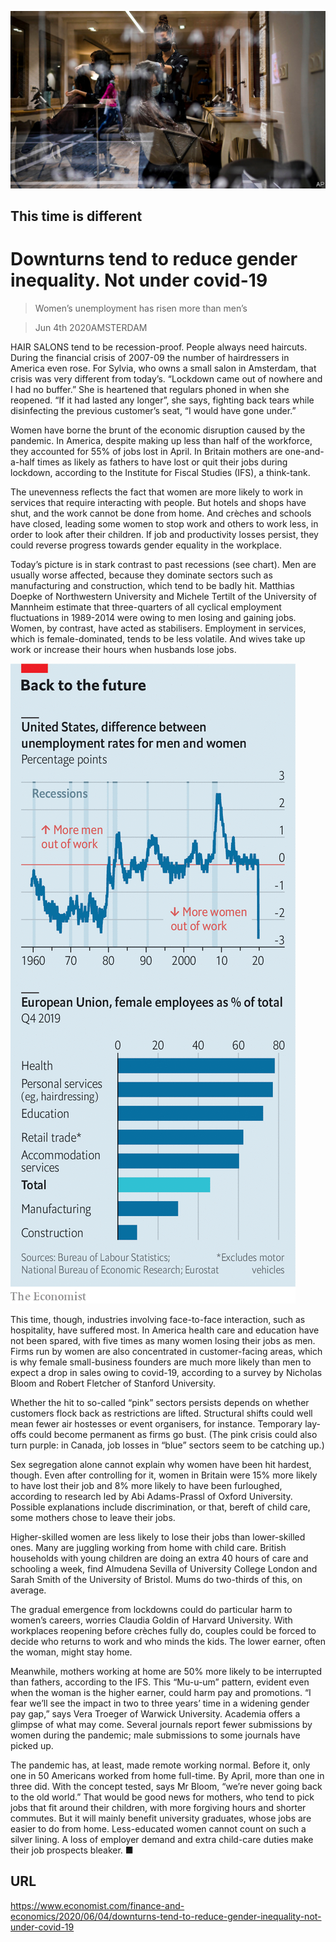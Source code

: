 ![](./images/20200606_FNP501.jpg)

## This time is different

# Downturns tend to reduce gender inequality. Not under covid-19

> Women’s unemployment has risen more than men’s

> Jun 4th 2020AMSTERDAM

HAIR SALONS tend to be recession-proof. People always need haircuts. During the financial crisis of 2007-09 the number of hairdressers in America even rose. For Sylvia, who owns a small salon in Amsterdam, that crisis was very different from today’s. “Lockdown came out of nowhere and I had no buffer.” She is heartened that regulars phoned in when she reopened. “If it had lasted any longer”, she says, fighting back tears while disinfecting the previous customer’s seat, “I would have gone under.”

Women have borne the brunt of the economic disruption caused by the pandemic. In America, despite making up less than half of the workforce, they accounted for 55% of jobs lost in April. In Britain mothers are one-and-a-half times as likely as fathers to have lost or quit their jobs during lockdown, according to the Institute for Fiscal Studies (IFS), a think-tank.

The unevenness reflects the fact that women are more likely to work in services that require interacting with people. But hotels and shops have shut, and the work cannot be done from home. And crèches and schools have closed, leading some women to stop work and others to work less, in order to look after their children. If job and productivity losses persist, they could reverse progress towards gender equality in the workplace.

Today’s picture is in stark contrast to past recessions (see chart). Men are usually worse affected, because they dominate sectors such as manufacturing and construction, which tend to be badly hit. Matthias Doepke of Northwestern University and Michele Tertilt of the University of Mannheim estimate that three-quarters of all cyclical employment fluctuations in 1989-2014 were owing to men losing and gaining jobs. Women, by contrast, have acted as stabilisers. Employment in services, which is female-dominated, tends to be less volatile. And wives take up work or increase their hours when husbands lose jobs.

![](./images/20200606_FNC800_0.png)

This time, though, industries involving face-to-face interaction, such as hospitality, have suffered most. In America health care and education have not been spared, with five times as many women losing their jobs as men. Firms run by women are also concentrated in customer-facing areas, which is why female small-business founders are much more likely than men to expect a drop in sales owing to covid-19, according to a survey by Nicholas Bloom and Robert Fletcher of Stanford University.

Whether the hit to so-called “pink” sectors persists depends on whether customers flock back as restrictions are lifted. Structural shifts could well mean fewer air hostesses or event organisers, for instance. Temporary lay-offs could become permanent as firms go bust. (The pink crisis could also turn purple: in Canada, job losses in “blue” sectors seem to be catching up.)

Sex segregation alone cannot explain why women have been hit hardest, though. Even after controlling for it, women in Britain were 15% more likely to have lost their job and 8% more likely to have been furloughed, according to research led by Abi Adams-Prassl of Oxford University. Possible explanations include discrimination, or that, bereft of child care, some mothers chose to leave their jobs.

Higher-skilled women are less likely to lose their jobs than lower-skilled ones. Many are juggling working from home with child care. British households with young children are doing an extra 40 hours of care and schooling a week, find Almudena Sevilla of University College London and Sarah Smith of the University of Bristol. Mums do two-thirds of this, on average.

The gradual emergence from lockdowns could do particular harm to women’s careers, worries Claudia Goldin of Harvard University. With workplaces reopening before crèches fully do, couples could be forced to decide who returns to work and who minds the kids. The lower earner, often the woman, might stay home.

Meanwhile, mothers working at home are 50% more likely to be interrupted than fathers, according to the IFS. This “Mu-u-um” pattern, evident even when the woman is the higher earner, could harm pay and promotions. “I fear we’ll see the impact in two to three years’ time in a widening gender pay gap,” says Vera Troeger of Warwick University. Academia offers a glimpse of what may come. Several journals report fewer submissions by women during the pandemic; male submissions to some journals have picked up.

The pandemic has, at least, made remote working normal. Before it, only one in 50 Americans worked from home full-time. By April, more than one in three did. With the concept tested, says Mr Bloom, “we’re never going back to the old world.” That would be good news for mothers, who tend to pick jobs that fit around their children, with more forgiving hours and shorter commutes. But it will mainly benefit university graduates, whose jobs are easier to do from home. Less-educated women cannot count on such a silver lining. A loss of employer demand and extra child-care duties make their job prospects bleaker. ■

## URL

https://www.economist.com/finance-and-economics/2020/06/04/downturns-tend-to-reduce-gender-inequality-not-under-covid-19
